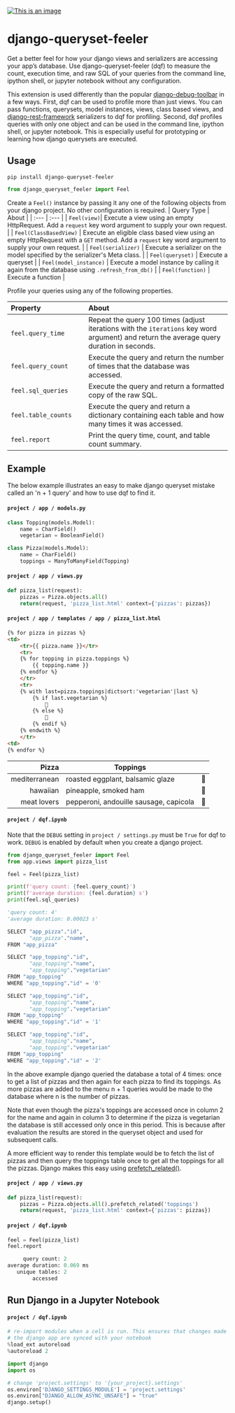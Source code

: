 [![This is an image](https://img.shields.io/pypi/v/django-queryset-feeler.svg?style=flat-square)](https://pypi.python.org/pypi/django-queryset-feeler)

# django-queryset-feeler

Get a better feel for how your django views and serializers are accessing your app’s database. Use django-queryset-feeler (dqf) to measure the count, execution time, and raw SQL of your queries from the command line, ipython shell, or jupyter notebook without any configuration.

This extension is used differently than the popular [django-debug-toolbar](https://github.com/jazzband/django-debug-toolbar) in a few ways. First, dqf can be used to profile more than just views. You can pass functions, querysets, model instances, views, class based views, and [django-rest-framework](https://github.com/encode/django-rest-framework/) serializers to dqf for profiling. Second, dqf profiles queries with only one object and can be used in the command line, ipython shell, or jupyter notebook. This is especially useful for prototyping or learning how django querysets are executed. 

## Usage
```
pip install django-queryset-feeler
```
```python
from django_queryset_feeler import Feel
```
Create a `Feel()` instance by passing it any one of the following objects from your django project. No other configuration is required. 
| Query Type | About |
| :--- | :--- |
| `Feel(view)`| Execute a view using an empty HttpRequest. Add a `request` key word argument to supply your own request. | 
| `Feel(ClassBasedView)` | Execute an eligible class based view using an empty HttpRequest with a `GET` method. Add a `request` key word argument to supply your own request. |
| `Feel(serializer)` | Execute a serializer on the model specified by the serializer's Meta class. |
| `Feel(queryset)` | Execute a queryset |
| `Feel(model_instance)` | Execute a model instance by calling it again from the database using `.refresh_from_db()` |
| `Feel(function)` | Execute a function |

Profile your queries using any of the following properties. 

| Property | About 
| :--- | :---
| `feel.query_time`&nbsp;&nbsp;&nbsp;&nbsp;&nbsp;&nbsp;&nbsp;&nbsp;&nbsp;  | Repeat the query 100 times (adjust iterations with the `iterations` key word argument) and return the average query duration in seconds.  
| `feel.query_count` | Execute the query and return the number of times that the database was accessed. 
| `feel.sql_queries` | Execute the query and return a formatted copy of the raw SQL. 
| `feel.table_counts` | Execute the query and return a dictionary containing each table and how many times it was accessed. 
|`feel.report` | Print the query time, count, and table count summary.  

## Example
The below example illustrates an easy to make django queryset mistake called an 'n + 1 query' and how to use dqf to find it.   
#### `project / app / models.py`
```python
class Topping(models.Model):
    name = CharField()
    vegetarian = BooleanField()

class Pizza(models.Model):
    name = CharField()
    toppings = ManyToManyField(Topping)
```
#### `project / app / views.py`
```python
def pizza_list(request):
    pizzas = Pizza.objects.all()
    return(request, 'pizza_list.html' context={'pizzas': pizzas})
```
#### `project / app / templates / app / pizza_list.html`
```html
{% for pizza in pizzas %}
<td>
    <tr>{{ pizza.name }}</tr>
    <tr>
    {% for topping in pizza.toppings %}
        {{ topping.name }}
    {% endfor %}
    </tr>
    <tr>
    {% with last=pizza.toppings|dictsort:'vegetarian'|last %}
        {% if last.vegetarian %}
            🌱
        {% else %}
            🥩
        {% endif %}
    {% endwith %}
    </tr>
<td>
{% endfor %}
```

| Pizza | Toppings | |
| ---: | --- | ---
| mediterranean | roasted eggplant, balsamic glaze | 🌱
| hawaiian | pineapple, smoked ham | 🥩
| meat lovers | pepperoni, andouille sausage, capicola | 🥩


#### `project / dqf.ipynb`
Note that the `DEBUG` setting in `project / settings.py` must be `True` for dqf to work. `DEBUG` is enabled by default when you create a django project. 
```python
from django_queryset_feeler import Feel
from app.views import pizza_list

feel = Feel(pizza_list)

print(f'query count: {feel.query_count}')
print(f'average duration: {feel.duration} s')
print(feel.sql_queries)
```

```python
'query count: 4'
'average duration: 0.00023 s'

SELECT "app_pizza"."id",
       "app_pizza"."name",
FROM "app_pizza"

SELECT "app_topping"."id",
       "app_topping"."name",
       "app_topping"."vegetarian"
FROM "app_topping"
WHERE "app_topping"."id" = '0'

SELECT "app_topping"."id",
       "app_topping"."name",
       "app_topping"."vegetarian"
FROM "app_topping"
WHERE "app_topping"."id" = '1'

SELECT "app_topping"."id",
       "app_topping"."name",
       "app_topping"."vegetarian"
FROM "app_topping"
WHERE "app_topping"."id" = '2'
```
In the above example django queried the database a total of 4 times: once to get a list of pizzas and then again for each pizza to find its toppings. As more pizzas are added to the menu n + 1 queries would be made to the database where n is the number of pizzas. 

Note that even though the pizza's toppings are accessed once in column 2 for the name and again in column 3 to determine if the pizza is vegetarian the database is still accessed only once in this period. This is because after evaluation the results are stored in the queryset object and used for subsequent calls. 

A more efficient way to render this template would be to fetch the list of pizzas and then query the toppings table once to get all the toppings for all the pizzas. Django makes this easy using [prefetch_related()](https://docs.djangoproject.com/en/4.0/ref/models/querysets/#prefetch-related). 
#### `project / app / views.py` 
```python
def pizza_list(request):
    pizzas = Pizza.objects.all().prefetch_related('toppings')
    return(request, 'pizza_list.html' context={'pizzas': pizzas})
```
#### `project / dqf.ipynb`
```python
feel = Feel(pizza_list)
feel.report
```
```python
     query count: 2         
average duration: 0.069 ms                
   unique tables: 2         
        accessed   
```

## Run Django in a Jupyter Notebook

#### `project / dqf.ipynb`
```python 
# re-import modules when a cell is run. This ensures that changes made to
# the django app are synced with your notebook
%load_ext autoreload
%autoreload 2

import django
import os

# change 'project.settings' to '{your_project}.settings'
os.environ['DJANGO_SETTINGS_MODULE'] = 'project.settings'
os.environ["DJANGO_ALLOW_ASYNC_UNSAFE"] = "true"
django.setup()
```
